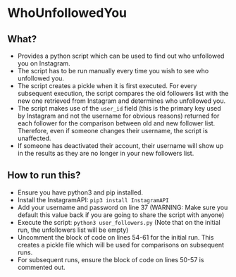 # WhoUnfollowedYou
## What?
- Provides a python script which can be used to find out who unfollowed you on Instagram.
- The script has to be run manually every time you wish to see who unfollowed you.
- The script creates a pickle when it is first executed. For every subsequent execution, the script compares the old followers list with the new one retrieved from Instagram and determines who unfollowed you.
- The script makes use of the ```user_id``` field (this is the primary key used by Instagram and not the username for obvious reasons) returned for each follower for the comparison between old and new follower list. Therefore, even if someone changes their username, the script is unaffected.
- If someone has deactivated their account, their username will show up in the results as they are no longer in your new followers list.

## How to run this?
- Ensure you have python3 and pip installed.
- Install the InstagramAPI:
  ```pip3 install InstagramAPI```
- Add your username and password on line 37 (WARNING: Make sure you default this value back if you are going to share the script with anyone)
- Execute the script: ```python3 user_followers.py``` (Note that on the initial run, the unfollowers list will be empty)
- Uncomment the block of code on lines 54-61 for the initial run. This creates a pickle file which will be used for comparisons on subsequent runs.
- For subsequent runs, ensure the block of code on lines 50-57 is commented out.
